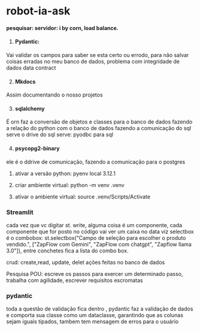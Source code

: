 # robot-ia-ask

#### pesquisar: servidor: i by corn, load balance. 


1) #### Pydantic:
 Vai validar os campos para saber se esta certo ou errodo, para não salvar coisas erradas no meu banco de dados, problema com integridade de dados data contract

 2) #### Mkdocs 
  Assim documentando o nosso projetos

  3) #### sqlalchemy 
  É orn faz a conversão de objetos e classes para o banco de dados fazendo  a relação do python com o banco de dados fazendo a comunicação do sql serve o drive do sql serve: pyodbc para sql

  4) #### psycopg2-binary
   ele é o ddrive de comunicação, fazendo a comunicação para o postgres 

   1. ativar a versão python: pyenv local 3.12.1

   2. criar ambiente virtual: python -m venv .venv 

   3. ativar o ambiente virtual: source .venv/Scripts/Activate

### Streamlit 
cada vez que vc digitar st. write, alguma coisa é um componente, cada componente que for posto no código vai ver um caixa no data viz
 selectbox é o combobox: st.selectbox("Campo de seleção para escolher o produto vendido.", ["ZapFlow com Gemini", "ZapFlow com chatgpt", "Zapflow llama 3.0"]), entre conchetes fica a lista do combo box.

crud: create,read, update, delet ações feitas no banco de dados

Pesquisa POU: escreve os passos para exercer um determinado passo, trabalha com agilidade, escrever requisitos escromatas 

### pydantic 
toda a questão de validação fica dentro , pydantic faz a validação de dados e comporta sua classe como um dataclasse, garantindo que as colunas sejam iguais tipados, tambem tem mensagem de erros para o usuário 